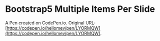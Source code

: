 # Bootstrap5 Multiple Items Per Slide

A Pen created on CodePen.io. Original URL: [https://codepen.io/hellomev/pen/LYORMQW](https://codepen.io/hellomev/pen/LYORMQW).

